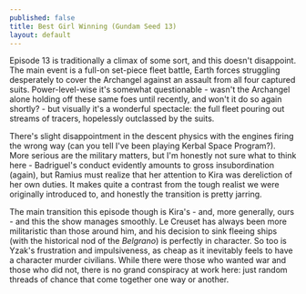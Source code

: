 ```yaml
---
published: false
title: Best Girl Winning (Gundam Seed 13)
layout: default
---
```


Episode 13 is traditionally a climax of some sort, and this doesn't disappoint. The main event is a full-on set-piece fleet battle, Earth forces struggling desperately to cover the Archangel against an assault from all four captured suits. Power-level-wise it's somewhat questionable - wasn't the Archangel alone holding off these same foes until recently, and won't it do so again shortly? - but visually it's a wonderful spectacle: the full fleet pouring out streams of tracers, hopelessly outclassed by the suits.

There's slight disappointment in the descent physics with the engines firing the wrong way (can you tell I've been playing Kerbal Space Program?). More serious are the military matters, but I'm honestly not sure what to think here - Badriguel's conduct evidently amounts to gross insubordination (again), but Ramius must realize that her attention to Kira was dereliction of her own duties. It makes quite a contrast from the tough realist we were originally introduced to, and honestly the transition is pretty jarring.

The main transition this episode though is Kira's - and, more generally, ours - and this the show manages smoothly. Le Creuset has always been more militaristic than those around him, and his decision to sink fleeing ships (with the historical nod of the *Belgrano*) is perfectly in character. So too is Yzak's frustration and impulsiveness, as cheap as it inevitably feels to have a character murder civilians. While there were those who wanted war and those who did not, there is no grand conspiracy at work here: just random threads of chance that come together one way or another.